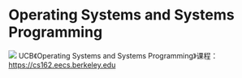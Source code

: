 # Operating Systems and Systems Programming
![](https://raw.githubusercontent.com/samlaudev/Learning-Operating-Systems/master/ScreenShots/Unix-History.png)
UCB《Operating Systems and Systems Programming》课程：https://cs162.eecs.berkeley.edu
